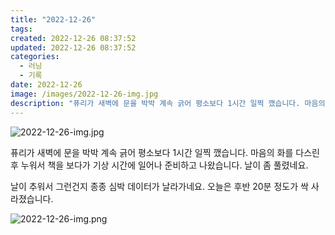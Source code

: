 ```yaml
---
title: "2022-12-26"
tags:
created: 2022-12-26 08:37:52
updated: 2022-12-26 08:37:52
categories:
  - 러닝
  - 기록
date: 2022-12-26
image: /images/2022-12-26-img.jpg
description: "퓨리가 새벽에 문을 박박 계속 긁어 평소보다 1시간 일찍 깼습니다. 마음의 화를 다스린 후 누워서 책을 보다가 기상 시간에 일어나 준비하고 나왔습니다. 날이 좀 풀렸네요. 날이 추워서 그런건지 종종 심박 데이터가 날라가네요. 오늘은 후반 20분 정도가 싹 사라졌습니다."
---
```


![2022-12-26-img.jpg](/images/2022-12-26-img.jpg)
 
 

퓨리가 새벽에 문을 박박 계속 긁어 평소보다 1시간 일찍 깼습니다. 마음의 화를 다스린 후 누워서 책을 보다가 기상 시간에 일어나 준비하고 나왔습니다. 날이 좀 풀렸네요.

날이 추워서 그런건지 종종 심박 데이터가 날라가네요. 오늘은 후반 20분 정도가 싹 사라졌습니다.

 
 ![2022-12-26-img.png](/images/2022-12-26-img.png)
